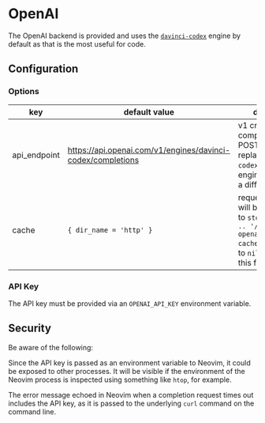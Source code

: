 # OpenAI

The OpenAI backend is provided and uses the [`davinci-codex`](https://beta.openai.com/docs/engines/codex-series-private-beta) engine by default as that is the most useful for code.

## Configuration

### Options

| key          | default value                                               | description                                                                                                                          |
| ------------ | ----------------------------------------------------------- | ------------------------------------------------------------------------------------------------------------------------------------ |
| api_endpoint | https://api.openai.com/v1/engines/davinci-codex/completions | v1 create completion HTTP POST endpoint, replace `davinci-codex` with another engine name to use a different engine                                                                                              |
| cache        | `{ dir_name = 'http' }`                                     | requests/responses will be saved under to `stdpath('cache') .. '/nvim-magic-openai/' .. cache.dir_name`, set to `nil` to disable this functionality |

### API Key

The API key must be provided via an `OPENAI_API_KEY` environment variable.

## Security

Be aware of the following:

Since the API key is passed as an environment variable to Neovim, it could be exposed to other processes. It will be visible if the environment of the Neovim process is inspected using something like `htop`, for example.

The error message echoed in Neovim when a completion request times out includes the API key, as it is passed to the underlying `curl` command on the command line.
